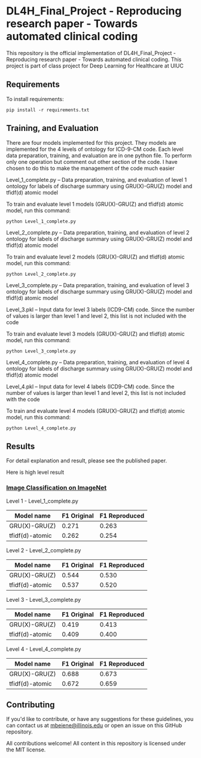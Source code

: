 # DL4H_Final_Project - Reproducing research paper - Towards automated clinical coding

This repository is the official implementation of DL4H_Final_Project - Reproducing research paper - Towards automated clinical coding. This project is part of class project for Deep Learning for Healthcare at UIUC 

## Requirements

To install requirements:

```setup
pip install -r requirements.txt
```

## Training, and Evaluation

There are four models implemented for this project. They models are implemented for the 4 levels of ontology for ICD-9-CM code. Each level data preparation, training, and evaluation are in one python file. To perform only one operation but comment out other section of the code. I have chosen to do this to make the management of the code much easier

Level_1_complete.py – Data preparation, training, and evaluation of level 1 ontology for labels of discharge summary using GRU(X)-GRU(Z) model and tfidf(d) atomic model

To train and evaluate level 1 models (GRU(X)-GRU(Z) and tfidf(d) atomic model, run this command:

```level 1
python Level_1_complete.py 
```
Level_2_complete.py – Data preparation, training, and evaluation of level 2 ontology for labels of discharge summary using GRU(X)-GRU(Z) model and tfidf(d) atomic model

To train and evaluate level 2 models (GRU(X)-GRU(Z) and tfidf(d) atomic model, run this command:

```level 2
python Level_2_complete.py 
```
Level_3_complete.py – Data preparation, training, and evaluation of level 3 ontology for labels of discharge summary using GRU(X)-GRU(Z) model and tfidf(d) atomic model

Level_3.pkl – Input data for level 3 labels (ICD9-CM) code. Since the number of values is larger than level 1 and level 2, this list is not included with the code

To train and evaluate level 3 models (GRU(X)-GRU(Z) and tfidf(d) atomic model, run this command:

```level 3
python Level_3_complete.py 
```
Level_4_complete.py – Data preparation, training, and evaluation of level 4 ontology for labels of discharge summary using GRU(X)-GRU(Z) model and tfidf(d) atomic model

Level_4.pkl – Input data for level 4 labels (ICD9-CM) code. Since the number of values is larger than level 1 and level 2, this list is not included with the code

To train and evaluate level 4 models (GRU(X)-GRU(Z) and tfidf(d) atomic model, run this command:

```level 4
python Level_4_complete.py 
```

## Results

For detail explanation and result, please see the published paper. 

Here is high level result

### [Image Classification on ImageNet](https://paperswithcode.com/sota/image-classification-on-imagenet)

Level 1 - Level_1_complete.py 

| Model name         | F1 Original     | F1 Reproduced  |
| ------------------ |---------------- | -------------- |
| GRU(X)-GRU(Z)      |     0.271       |      0.263     |
| tfidf(d)-atomic    |     0.262       |      0.254     |

Level 2 - Level_2_complete.py 

| Model name         | F1 Original     | F1 Reproduced  |
| ------------------ |---------------- | -------------- |
| GRU(X)-GRU(Z)      |     0.544       |      0.530     |
| tfidf(d)-atomic    |     0.537       |      0.520     |

Level 3 - Level_3_complete.py 

| Model name         | F1 Original     | F1 Reproduced  |
| ------------------ |---------------- | -------------- |
| GRU(X)-GRU(Z)      |     0.419       |      0.413     |
| tfidf(d)-atomic    |     0.409       |      0.400     |

Level 4 - Level_4_complete.py 

| Model name         | F1 Original     | F1 Reproduced  |
| ------------------ |---------------- | -------------- |
| GRU(X)-GRU(Z)      |     0.688       |      0.673     |
| tfidf(d)-atomic    |     0.672       |      0.659     |


## Contributing

If you'd like to contribute, or have any suggestions for these guidelines, you can contact us at mbeiene@illinois.edu or open an issue on this GitHub repository.

All contributions welcome! All content in this repository is licensed under the MIT license.
